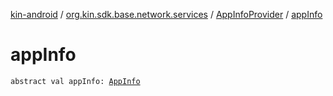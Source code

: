 [kin-android](../../index.md) / [org.kin.sdk.base.network.services](../index.md) / [AppInfoProvider](index.md) / [appInfo](./app-info.md)

# appInfo

`abstract val appInfo: `[`AppInfo`](../../org.kin.sdk.base.models/-app-info/index.md)